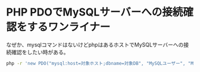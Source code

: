# PHP PDOでMySQLサーバーへの接続確認をするワンライナー

なぜか、mysqlコマンドはないけどphpはあるホストでMySQLサーバーへの接続確認をしたい時がある。

```bash
php -r 'new PDO("mysql:host=対象ホスト;dbname=対象DB", "MySQLユーザー", "MySQLユーザーのパスワード"); echo "接続成功\n";'
```

